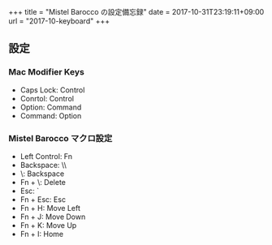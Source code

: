 +++
title = "Mistel Barocco の設定備忘録"
date = 2017-10-31T23:19:11+09:00
url = "2017-10-keyboard"
+++

## 設定

### Mac Modifier Keys

- Caps Lock: Control
- Conrtol: Control
- Option: Command
- Command: Option

### Mistel Barocco マクロ設定

- Left Control: Fn
- Backspace: \\\
- \\\: Backspace
- Fn + \\\: Delete
- Esc: `
- Fn + Esc: Esc
- Fn + H: Move Left
- Fn + J: Move Down
- Fn + K: Move Up
- Fn + I: Home
